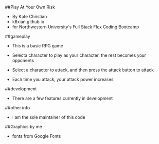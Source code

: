 ##Play At Your Own Risk

* By Kate Christian
* k8xian.github.io
* for Northwestern University's Full Stack Flex Coding Bootcamp

##gameplay

* This is a basic RPG game

* Selecta character to play as your character, the rest becomes your opponents

* Select a character to attack, and then press the attack button to attack

* Each time you attack, your attack power increases

##development

* There are a few features currently in development

##other info

* I am the sole maintainer of this code

##Graphics by me
* fonts from Google Fonts
